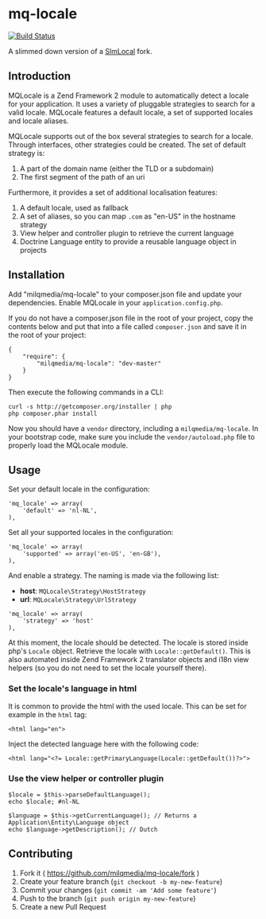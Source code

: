 mq-locale
=========

[![Build Status](https://travis-ci.org/milqmedia/mq-locale.svg?branch=master)](https://travis-ci.org/milqmedia/mq-locale)

A slimmed down version of a [SlmLocal](https://github.com/juriansluiman/SlmLocale) fork.

Introduction
------------
MQLocale is a Zend Framework 2 module to automatically detect a locale for your
application. It uses a variety of pluggable strategies to search for a valid
locale. MQLocale features a default locale, a set of supported locales and
locale aliases.

MQLocale supports out of the box several strategies to search for a locale.
Through interfaces, other strategies could be created. The set of default
strategy is:

 1. A part of the domain name (either the TLD or a subdomain)
 2. The first segment of the path of an uri
 
Furthermore, it provides a set of additional localisation features:

 1. A default locale, used as fallback
 2. A set of aliases, so you can map `.com` as "en-US" in the hostname strategy
 3. View helper and controller plugin to retrieve the current language 
 4. Doctrine Language entity to provide a reusable language object in projects 
 
Installation
---
Add "milqmedia/mq-locale" to your composer.json file and update your dependencies. Enable MQLocale in your `application.config.php`.

If you do not have a composer.json file in the root of your project, copy the
contents below and put that into a file called `composer.json` and save it in
the root of your project:

```
{
    "require": {
        "milqmedia/mq-locale": "dev-master"
    }
}
```

Then execute the following commands in a CLI:

```
curl -s http://getcomposer.org/installer | php
php composer.phar install
```

Now you should have a `vendor` directory, including a `milqmedia/mq-locale`. In your
bootstrap code, make sure you include the `vendor/autoload.php` file to properly
load the MQLocale module.

Usage
---
Set your default locale in the configuration:

```
'mq_locale' => array(
    'default' => 'nl-NL',
),
```

Set all your supported locales in the configuration:

```
'mq_locale' => array(
    'supported' => array('en-US', 'en-GB'),
),
```

And enable a strategy. The naming is made via the following list:

 * **host**: `MQLocale\Strategy\HostStrategy`
 * **url**: `MQLocale\Strategy\UrlStrategy`

```
'mq_locale' => array(
    'strategy' => 'host'
),
```

At this moment, the locale should be detected. The locale is stored inside php's
`Locale` object. Retrieve the locale with `Locale::getDefault()`. This is also
automated inside Zend Framework 2 translator objects and i18n view helpers (so
you do not need to set the locale yourself there).

### Set the locale's language in html
It is common to provide the html with the used locale. This can be set for example
in the `html` tag:

```
<html lang="en">
```

Inject the detected language here with the following code:

```
<html lang="<?= Locale::getPrimaryLanguage(Locale::getDefault())?>">
```

### Use the view helper or controller plugin

```
$locale = $this->parseDefaultLanguage();
echo $locale; #nl-NL

$language = $this->getCurrentLanguage(); // Returns a Application\Entity\Language object
echo $language->getDescription(); // Dutch
```

## Contributing

1. Fork it ( https://github.com/milqmedia/mq-locale/fork )
2. Create your feature branch (`git checkout -b my-new-feature`)
3. Commit your changes (`git commit -am 'Add some feature'`)
4. Push to the branch (`git push origin my-new-feature`)
5. Create a new Pull Request
